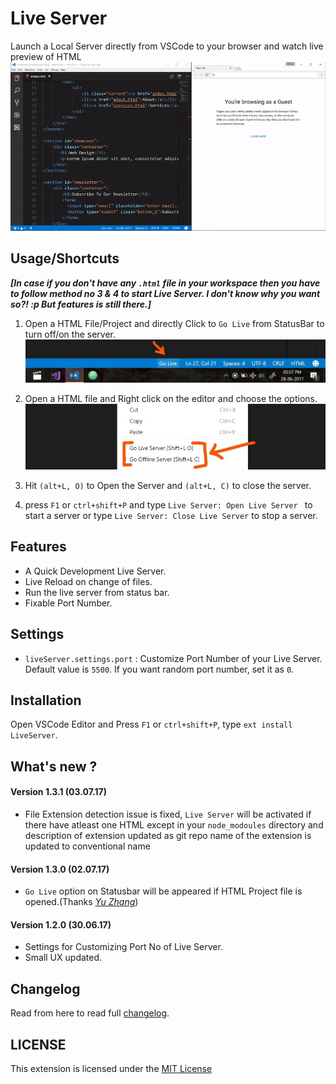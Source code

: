 # Live Server
Launch a Local Server directly from VSCode to your browser and watch live preview of HTML<br>
![App Preview](./images/Screenshot/AnimatedPreview.gif)


## Usage/Shortcuts

**_[In case if you don't have any `.html` file in your workspace then you have to follow method no 3 & 4 to start Live Server. I don't know why you want so?! :p But features is still there.]_**

1. Open a HTML File/Project and directly Click to `Go Live` from StatusBar to turn off/on the server. 
![Go Live Control Preview](./images/Screenshot/statusbar2.jpg)

2. Open a HTML file and Right click on the editor and choose the options.
![Go Live Control Preview](./images/Screenshot/editormenu.jpg)


3. Hit `(alt+L, O)` to Open the Server and `(alt+L, C)` to close the server. 

4. press `F1` or `ctrl+shift+P` and type `Live Server: Open Live Server ` to start a server or type `Live Server: Close Live Server` to stop a server.

## Features
* A Quick Development Live Server.
* Live Reload on change of files.
* Run the live server from status bar.
* Fixable Port Number.

## Settings
* `liveServer.settings.port` : Customize Port Number of your Live Server. Default value is `5500`.  If you want random port number, set it as `0`.

## Installation
Open VSCode Editor and Press `F1`  or `ctrl+shift+P`, type `ext install LiveServer`.

## What's new ?

#### Version 1.3.1 (03.07.17)
* File Extension detection issue is fixed, `Live Server` will be activated if there have atleast one HTML except in your `node_modoules` directory and description of extension updated as git repo name of the extension is updated to conventional name

#### Version 1.3.0 (02.07.17)
* `Go Live` option on Statusbar will be appeared if HTML Project file is opened.(Thanks _[Yu Zhang](https://github.com/neilsustc)_)

#### Version 1.2.0 (30.06.17)
* Settings for Customizing Port No of Live Server.
* Small UX updated.

## Changelog
Read from here to read full [changelog](CHANGELOG.md).

## LICENSE

This extension is licensed under the [MIT License](LICENSE)